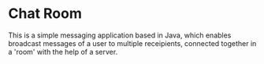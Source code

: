 # Chat Room
This is a simple messaging application based in Java, which enables broadcast messages of a user to multiple receipients, connected together in a 'room' with the help of a server.
